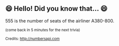 ## :smile: Hello! Did you know that... :smile:
555 is the number of seats of the airliner A380-800.

<sup>(come back in 5 minutes for the next trivia)</sup>


<sup>Credits: http://numbersapi.com</sup>

